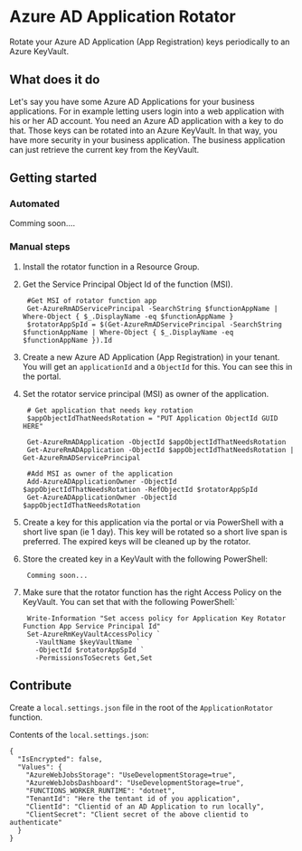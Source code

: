 # Azure AD Application Rotator

Rotate your Azure AD Application (App Registration) keys periodically to an Azure KeyVault.

## What does it do

Let's say you have some Azure AD Applications for your business applications.
For in example letting users login into a web application with his or her AD account. You need an Azure AD application with a key to do that. Those keys can be rotated into an Azure KeyVault. In that way, you have more security in your business application. The business application can just retrieve the current key from the KeyVault.

## Getting started

### Automated

Comming soon....

### Manual steps

1. Install the rotator function in a Resource Group.
2. Get the Service Principal Object Id of the function (MSI).

        #Get MSI of rotator function app
        Get-AzureRmADServicePrincipal -SearchString $functionAppName | Where-Object { $_.DisplayName -eq $functionAppName }
        $rotatorAppSpId = $(Get-AzureRmADServicePrincipal -SearchString $functionAppName | Where-Object { $_.DisplayName -eq $functionAppName }).Id

3. Create a new Azure AD Application (App Registration) in your tenant. You will get an `applicationId` and a `ObjectId` for this. You can see this in the portal.
4. Set the rotator service principal (MSI) as owner of the application.

        # Get application that needs key rotation
        $appObjectIdThatNeedsRotation = "PUT Application ObjectId GUID HERE"

        Get-AzureRmADApplication -ObjectId $appObjectIdThatNeedsRotation
        Get-AzureRmADApplication -ObjectId $appObjectIdThatNeedsRotation | Get-AzureRmADServicePrincipal

        #Add MSI as owner of the application
        Add-AzureADApplicationOwner -ObjectId $appObjectIdThatNeedsRotation -RefObjectId $rotatorAppSpId
        Get-AzureADApplicationOwner -ObjectId $appObjectIdThatNeedsRotation

5. Create a key for this application via the portal or via PowerShell with a short live span (ie 1 day). This key will be rotated so a short live span is preferred. The expired keys will be cleaned up by the rotator.
6. Store the created key in a KeyVault with the following PowerShell:

        Comming soon...

7. Make sure that the rotator function has the right Access Policy on the KeyVault. You can set that with the following PowerShell:`

        Write-Information "Set access policy for Application Key Rotator Function App Service Principal Id"
        Set-AzureRmKeyVaultAccessPolicy `
          -VaultName $keyVaultName `
          -ObjectId $rotatorAppSpId `
          -PermissionsToSecrets Get,Set

## Contribute

Create a `local.settings.json` file in the root of the `ApplicationRotator` function.

Contents of the `local.settings.json`:

    {
      "IsEncrypted": false,
      "Values": {
        "AzureWebJobsStorage": "UseDevelopmentStorage=true",
        "AzureWebJobsDashboard": "UseDevelopmentStorage=true",
        "FUNCTIONS_WORKER_RUNTIME": "dotnet",
        "TenantId": "Here the tentant id of you application",
        "ClientId": "Clientid of an AD Application to run locally",
        "ClientSecret": "Client secret of the above clientid to authenticate"
      }
    }

